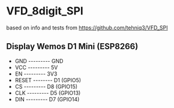 # VFD_8digit_SPI
based on info and tests from https://github.com/tehniq3/VFD_SPI

Display        Wemos D1 Mini (ESP8266)
--------------------------------------
- GND  --------- GND
- VCC  --------- 5V
- EN   --------- 3V3
- RESET -------- D1 (GPIO5)
- CS   --------- D8 (GPIO15)
- CLK  --------- D5 (GPIO13)
- DIN  --------- D7 (GPIO14)

